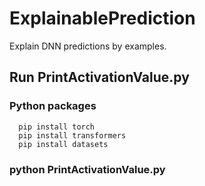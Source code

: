# ExplainablePrediction
Explain DNN predictions by examples.

## Run PrintActivationValue.py
### Python packages
      pip install torch
      pip install transformers
      pip install datasets 

### python PrintActivationValue.py
